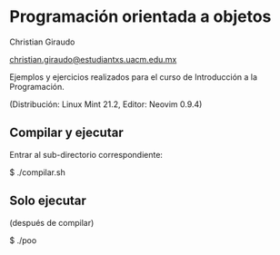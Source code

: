 # Programación orientada a objetos

Christian Giraudo

christian.giraudo@estudiantxs.uacm.edu.mx

Ejemplos y ejercicios realizados para el curso de Introducción a la Programación.

(Distribución: Linux Mint 21.2, Editor: Neovim 0.9.4)

## Compilar y ejecutar

Entrar al sub-directorio correspondiente:

$ ./compilar.sh

## Solo ejecutar

(después de compilar)

$ ./poo

